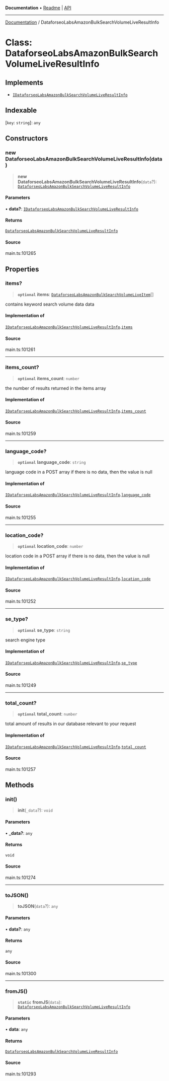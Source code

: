 **Documentation** • [Readme](../README.md) \| [API](../globals.md)

***

[Documentation](../README.md) / DataforseoLabsAmazonBulkSearchVolumeLiveResultInfo

# Class: DataforseoLabsAmazonBulkSearchVolumeLiveResultInfo

## Implements

- [`IDataforseoLabsAmazonBulkSearchVolumeLiveResultInfo`](../interfaces/IDataforseoLabsAmazonBulkSearchVolumeLiveResultInfo.md)

## Indexable

 \[`key`: `string`\]: `any`

## Constructors

### new DataforseoLabsAmazonBulkSearchVolumeLiveResultInfo(data)

> **new DataforseoLabsAmazonBulkSearchVolumeLiveResultInfo**(`data`?): [`DataforseoLabsAmazonBulkSearchVolumeLiveResultInfo`](DataforseoLabsAmazonBulkSearchVolumeLiveResultInfo.md)

#### Parameters

• **data?**: [`IDataforseoLabsAmazonBulkSearchVolumeLiveResultInfo`](../interfaces/IDataforseoLabsAmazonBulkSearchVolumeLiveResultInfo.md)

#### Returns

[`DataforseoLabsAmazonBulkSearchVolumeLiveResultInfo`](DataforseoLabsAmazonBulkSearchVolumeLiveResultInfo.md)

#### Source

main.ts:101265

## Properties

### items?

> **`optional`** **items**: [`DataforseoLabsAmazonBulkSearchVolumeLiveItem`](DataforseoLabsAmazonBulkSearchVolumeLiveItem.md)[]

contains keyword search volume data data

#### Implementation of

[`IDataforseoLabsAmazonBulkSearchVolumeLiveResultInfo`](../interfaces/IDataforseoLabsAmazonBulkSearchVolumeLiveResultInfo.md).[`items`](../interfaces/IDataforseoLabsAmazonBulkSearchVolumeLiveResultInfo.md#items)

#### Source

main.ts:101261

***

### items\_count?

> **`optional`** **items\_count**: `number`

the number of results returned in the items array

#### Implementation of

[`IDataforseoLabsAmazonBulkSearchVolumeLiveResultInfo`](../interfaces/IDataforseoLabsAmazonBulkSearchVolumeLiveResultInfo.md).[`items_count`](../interfaces/IDataforseoLabsAmazonBulkSearchVolumeLiveResultInfo.md#items_count)

#### Source

main.ts:101259

***

### language\_code?

> **`optional`** **language\_code**: `string`

language code in a POST array
if there is no data, then the value is null

#### Implementation of

[`IDataforseoLabsAmazonBulkSearchVolumeLiveResultInfo`](../interfaces/IDataforseoLabsAmazonBulkSearchVolumeLiveResultInfo.md).[`language_code`](../interfaces/IDataforseoLabsAmazonBulkSearchVolumeLiveResultInfo.md#language_code)

#### Source

main.ts:101255

***

### location\_code?

> **`optional`** **location\_code**: `number`

location code in a POST array
if there is no data, then the value is null

#### Implementation of

[`IDataforseoLabsAmazonBulkSearchVolumeLiveResultInfo`](../interfaces/IDataforseoLabsAmazonBulkSearchVolumeLiveResultInfo.md).[`location_code`](../interfaces/IDataforseoLabsAmazonBulkSearchVolumeLiveResultInfo.md#location_code)

#### Source

main.ts:101252

***

### se\_type?

> **`optional`** **se\_type**: `string`

search engine type

#### Implementation of

[`IDataforseoLabsAmazonBulkSearchVolumeLiveResultInfo`](../interfaces/IDataforseoLabsAmazonBulkSearchVolumeLiveResultInfo.md).[`se_type`](../interfaces/IDataforseoLabsAmazonBulkSearchVolumeLiveResultInfo.md#se_type)

#### Source

main.ts:101249

***

### total\_count?

> **`optional`** **total\_count**: `number`

total amount of results in our database relevant to your request

#### Implementation of

[`IDataforseoLabsAmazonBulkSearchVolumeLiveResultInfo`](../interfaces/IDataforseoLabsAmazonBulkSearchVolumeLiveResultInfo.md).[`total_count`](../interfaces/IDataforseoLabsAmazonBulkSearchVolumeLiveResultInfo.md#total_count)

#### Source

main.ts:101257

## Methods

### init()

> **init**(`_data`?): `void`

#### Parameters

• **\_data?**: `any`

#### Returns

`void`

#### Source

main.ts:101274

***

### toJSON()

> **toJSON**(`data`?): `any`

#### Parameters

• **data?**: `any`

#### Returns

`any`

#### Source

main.ts:101300

***

### fromJS()

> **`static`** **fromJS**(`data`): [`DataforseoLabsAmazonBulkSearchVolumeLiveResultInfo`](DataforseoLabsAmazonBulkSearchVolumeLiveResultInfo.md)

#### Parameters

• **data**: `any`

#### Returns

[`DataforseoLabsAmazonBulkSearchVolumeLiveResultInfo`](DataforseoLabsAmazonBulkSearchVolumeLiveResultInfo.md)

#### Source

main.ts:101293
